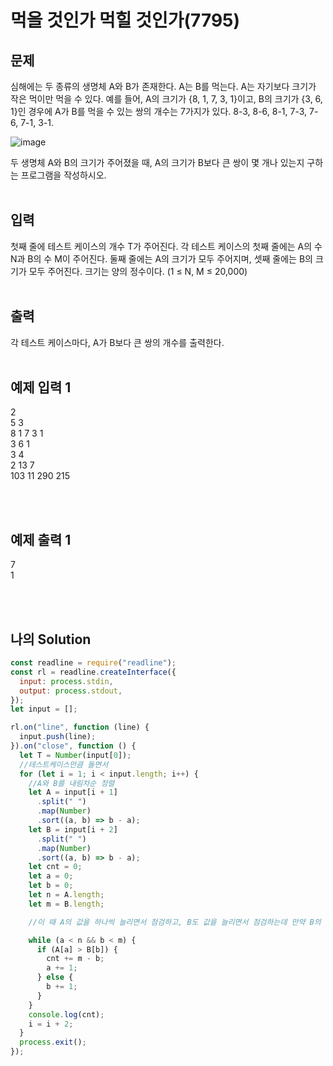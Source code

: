 # 먹을 것인가 먹힐 것인가(7795)

## 문제

심해에는 두 종류의 생명체 A와 B가 존재한다. A는 B를 먹는다. A는 자기보다 크기가 작은 먹이만 먹을 수 있다. 예를 들어, A의 크기가 {8, 1, 7, 3, 1}이고, B의 크기가 {3, 6, 1}인 경우에 A가 B를 먹을 수 있는 쌍의 개수는 7가지가 있다. 8-3, 8-6, 8-1, 7-3, 7-6, 7-1, 3-1.

![image](https://user-images.githubusercontent.com/68778883/172547252-98acbfd7-90b8-45cd-ae5a-68bd8bd6ae7a.png)

두 생명체 A와 B의 크기가 주어졌을 때, A의 크기가 B보다 큰 쌍이 몇 개나 있는지 구하는 프로그램을 작성하시오.
<br/>
<br/>

## 입력

첫째 줄에 테스트 케이스의 개수 T가 주어진다. 각 테스트 케이스의 첫째 줄에는 A의 수 N과 B의 수 M이 주어진다. 둘째 줄에는 A의 크기가 모두 주어지며, 셋째 줄에는 B의 크기가 모두 주어진다. 크기는 양의 정수이다. (1 ≤ N, M ≤ 20,000)
<br/>
<br/>

## 출력

각 테스트 케이스마다, A가 B보다 큰 쌍의 개수를 출력한다.
<br/>
<br/>

## 예제 입력 1

2<br/>
5 3<br/>
8 1 7 3 1<br/>
3 6 1<br/>
3 4<br/>
2 13 7<br/>
103 11 290 215<br/>

<br/>
<br/>

## 예제 출력 1

7<br/>
1

<br/>
<br/>

## 나의 Solution

```javascript
const readline = require("readline");
const rl = readline.createInterface({
  input: process.stdin,
  output: process.stdout,
});
let input = [];

rl.on("line", function (line) {
  input.push(line);
}).on("close", function () {
  let T = Number(input[0]);
  //테스트케이스만큼 돌면서
  for (let i = 1; i < input.length; i++) {
    //A와 B를 내림차순 정렬
    let A = input[i + 1]
      .split(" ")
      .map(Number)
      .sort((a, b) => b - a);
    let B = input[i + 2]
      .split(" ")
      .map(Number)
      .sort((a, b) => b - a);
    let cnt = 0;
    let a = 0;
    let b = 0;
    let n = A.length;
    let m = B.length;

    //이 때 A의 값을 하나씩 늘리면서 점검하고, B도 값을 늘리면서 점검하는데 만약 B의 어떤 값이 A보다 작은게 나오면 어차피 뒤에 있는 것들도 다 작을 것이므로 그냥 뒤에 있는 것들의 개수를 더해주고 다시 A로 패스시킨다.

    while (a < n && b < m) {
      if (A[a] > B[b]) {
        cnt += m - b;
        a += 1;
      } else {
        b += 1;
      }
    }
    console.log(cnt);
    i = i + 2;
  }
  process.exit();
});
```
